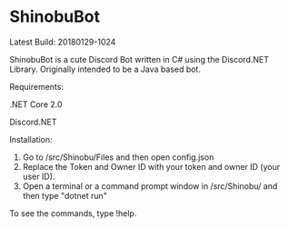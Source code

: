 # ShinobuBot

Latest Build: 20180129-1024

ShinobuBot is a cute Discord Bot written in C# using the Discord.NET Library. Originally intended to be a Java based bot.

Requirements:

.NET Core 2.0

Discord.NET

Installation:
1. Go to /src/Shinobu/Files and then open config.json
2. Replace the Token and Owner ID with your token and owner ID (your user ID).
3. Open a terminal or a command prompt window in /src/Shinobu/ and then type "dotnet run"

To see the commands, type !help.
